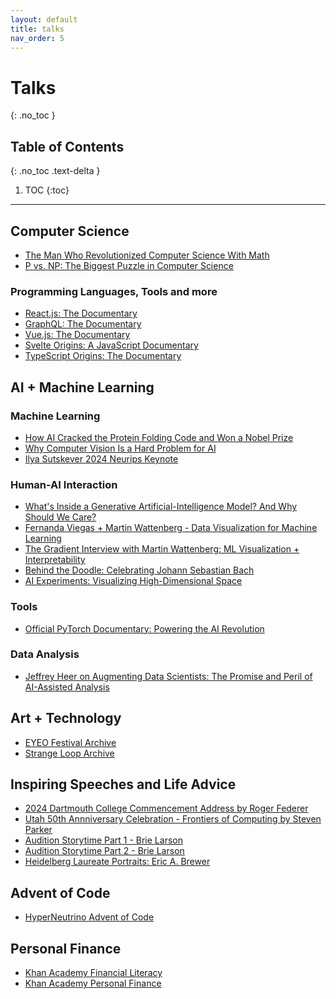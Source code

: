 ```yaml
---
layout: default 
title: talks
nav_order: 5
---
```


# Talks 
{: .no_toc }

## Table of Contents
{: .no_toc .text-delta }

1. TOC
{:toc}

---
## Computer Science 
* [The Man Who Revolutionized Computer Science With Math](https://youtu.be/rkZzg7Vowao?feature=shared)
* [P vs. NP: The Biggest Puzzle in Computer Science](https://youtu.be/pQsdygaYcE4?feature=shared)
### Programming Languages, Tools and more 
* [React.js: The Documentary](https://youtu.be/8pDqJVdNa44?feature=shared)
* [GraphQL: The Documentary](https://youtu.be/783ccP__No8?feature=shared)
* [Vue.js: The Documentary](https://youtu.be/OrxmtDw4pVI?feature=shared)
* [Svelte Origins: A JavaScript Documentary](https://youtu.be/kMlkCYL9qo0?feature=shared)
* [TypeScript Origins: The Documentary](https://youtu.be/U6s2pdxebSo?feature=shared)

## AI + Machine Learning 
### Machine Learning 
* [How AI Cracked the Protein Folding Code and Won a Nobel Prize](https://youtu.be/cx7l9ZGFZkw?feature=shared)
* [Why Computer Vision Is a Hard Problem for AI](https://youtu.be/YOKPo-I6cgs?feature=shared)
* [Ilya Sutskever 2024 Neurips Keynote](https://youtu.be/1yvBqasHLZs?feature=shared)
### Human-AI Interaction 
* [What's Inside a Generative Artificial-Intelligence Model? And Why Should We Care?](https://youtu.be/1yB81KgjAQ0?feature=shared)
* [Fernanda Viegas + Martin Wattenberg - Data Visualization for Machine Learning](https://vimeo.com/304131671)
* [The Gradient Interview with Martin Wattenberg: ML Visualization + Interpretability](https://youtu.be/Tci1hVa_H50?feature=shared)
* [Behind the Doodle: Celebrating Johann Sebastian Bach](https://youtu.be/XBfYPp6KF2g?feature=shared)
* [AI Experiments: Visualizing High-Dimensional Space](https://youtu.be/wvsE8jm1GzE?feature=shared)
### Tools 
* [Official PyTorch Documentary: Powering the AI Revolution](https://youtu.be/rgP_LBtaUEc?feature=shared)
### Data Analysis 
* [Jeffrey Heer on Augmenting Data Scientists: The Promise and Peril of AI-Assisted Analysis](https://youtu.be/GrVuvUs_V7c?feature=shared)

## Art + Technology
* [EYEO Festival Archive](https://vimeo.com/eyeofestival)
* [Strange Loop Archive](https://thestrangeloop.com)

## Inspiring Speeches and Life Advice
* [2024 Dartmouth College Commencement Address by Roger Federer](https://youtu.be/pqWUuYTcG-o?feature=shared)
* [Utah 50th Annniversary Celebration - Frontiers of Computing by Steven Parker](https://youtu.be/nXwLS5Dkbv8?feature=shared) 
* [Audition Storytime Part 1 - Brie Larson](https://youtu.be/zE3t0gjm2tw?feature=shared)
* [Audition Storytime Part 2 - Brie Larson](https://youtu.be/t9CcjI0SOcU?feature=shared) 
* [Heidelberg Laureate Portraits: Eric A. Brewer](https://youtu.be/ggR00XsT9Bo?feature=shared)

## Advent of Code 
* [HyperNeutrino Advent of Code](https://www.youtube.com/@hyper-neutrino)

## Personal Finance 
* [Khan Academy Financial Literacy](https://www.khanacademy.org/college-careers-more/financial-literacy)
* [Khan Academy Personal Finance](https://www.khanacademy.org/college-careers-more/personal-finance)